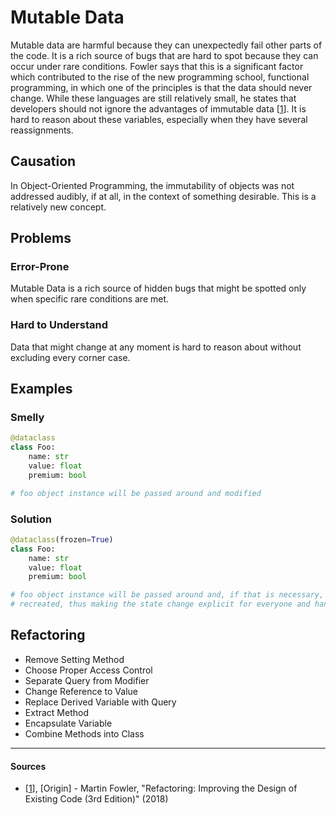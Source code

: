 # Mutable Data

Mutable data are harmful because they can unexpectedly fail other parts of the code. It is a rich source of bugs that are hard to spot because they can occur under rare conditions. Fowler says that this is a significant factor which contributed to the rise of the new programming school, functional programming, in which one of the principles is that the data should never change. While these languages are still relatively small, he states that developers should not ignore the advantages of immutable data [[1](#sources)]. It is hard to reason about these variables, especially when they have several reassignments.

## Causation

In Object-Oriented Programming, the immutability of objects was not addressed audibly, if at all, in the context of something desirable. This is a relatively new concept.

## Problems

### **Error-Prone**

Mutable Data is a rich source of hidden bugs that might be spotted only when specific rare conditions are met.

### **Hard to Understand**

Data that might change at any moment is hard to reason about without excluding every corner case.

## Examples



### Smelly

```py
@dataclass
class Foo:
    name: str
    value: float
    premium: bool

# foo object instance will be passed around and modified
```

### Solution

```py
@dataclass(frozen=True)
class Foo:
    name: str
    value: float
    premium: bool

# foo object instance will be passed around and, if that is necessary,
# recreated, thus making the state change explicit for everyone and handled
```



## Refactoring

- Remove Setting Method
- Choose Proper Access Control
- Separate Query from Modifier
- Change Reference to Value
- Replace Derived Variable with Query
- Extract Method
- Encapsulate Variable
- Combine Methods into Class

---

#### Sources

- [[1](#sources)], [Origin] - Martin Fowler, "Refactoring: Improving the Design of Existing Code (3rd Edition)" (2018)
